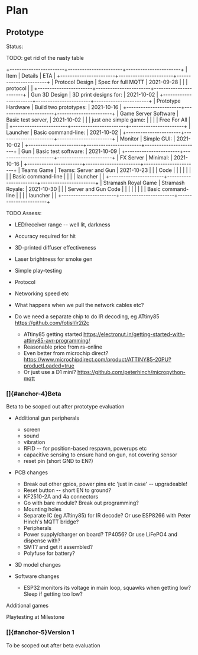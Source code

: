 # Plan

## Prototype

Status:

TODO: get rid of the nasty table

+-----------------------+-----------------------+-----------------------+
| Item                  | Details               | ETA                   |
+-----------------------+-----------------------+-----------------------+
| Protocol Design       | Spec for full MQTT    | 2021-09-28            |
|                       | protocol              |                       |
+-----------------------+-----------------------+-----------------------+
| Gun 3D Design         | 3D print designs for: | 2021-10-02            |
+-----------------------+-----------------------+-----------------------+
| Prototype Hardware    | Build two prototypes: | 2021-10-16            |
+-----------------------+-----------------------+-----------------------+
| Game Server Software  | Basic test server,    | 2021-10-02            |
|                       | just one simple game: |                       |
|                       | Free For All          |                       |
+-----------------------+-----------------------+-----------------------+
| Launcher              | Basic command-line:   | 2021-10-02            |
+-----------------------+-----------------------+-----------------------+
| Monitor               | Simple GUI:           | 2021-10-02            |
+-----------------------+-----------------------+-----------------------+
| Gun                   | Basic test software:  | 2021-10-09            |
+-----------------------+-----------------------+-----------------------+
| FX Server             | Minimal:              | 2021-10-16            |
+-----------------------+-----------------------+-----------------------+
| Teams Game            | Teams: Server and Gun | 2021-10-23            |
|                       | Code                  |                       |
|                       |                       |                       |
|                       | Basic command-line    |                       |
|                       | launcher              |                       |
+-----------------------+-----------------------+-----------------------+
| Stramash Royal Game   | Stramash Royale:      | 2021-10-30            |
|                       | Server and Gun Code   |                       |
|                       |                       |                       |
|                       | Basic command-line    |                       |
|                       | launcher              |                       |
+-----------------------+-----------------------+-----------------------+

TODO Assess:

-   LED/receiver range -- well lit, darkness

-   Accuracy required for hit

-   3D-printed diffuser effectiveness

-   Laser brightness for smoke gen

-   Simple play-testing

-   Protocol

-   Networking speed etc

-   What happens when we pull the network cables etc?

-   Do we need a separate chip to do IR decoding, eg ATtiny85
    <https://github.com/fotisl/ir2i2c>

    -   ATtiny85 getting started
        <https://electronut.in/getting-started-with-attiny85-avr-programming/>
    -   Reasonable price from rs-online
    -   Even better from microchip direct?
        <https://www.microchipdirect.com/product/ATTINY85-20PU?productLoaded=true>
    -   Or just use a D1 mini?
        https://github.com/peterhinch/micropython-mqtt

### []{#anchor-4}Beta

Beta to be scoped out after prototype evaluation

-   Additional gun peripherals

    -   screen
    -   sound
    -   vibration
    -   RFID -- for position-based respawn, powerups etc
    -   capacitive sensing to ensure hand on gun, not covering sensor
    -   reset pin (short GND to EN?)

-   PCB changes

    -   Break out other gpios, power pins etc 'just in case' --
        upgradeable!
    -   Reset button -- short EN to ground?
    -   KF2510-2A and 4a connectors
    -   Go with bare module? Break out programming?
    -   Mounting holes
    -   Separate IC (eg ATtiny85) for IR decode? Or use ESP8266 with
        Peter Hinch's MQTT bridge?
    -   Peripherals
    -   Power supply/charger on board? TP4056? Or use LiFePO4 and
        dispense with?
    -   SMT? and get it assembled?
    -   Polyfuse for battery?

-   3D model changes

-   Software changes

    -   ESP32 monitors its voltage in main loop, squawks when getting
        low? Sleep if getting too low?

Additional games

Playtesting at Milestone

### []{#anchor-5}Version 1

To be scoped out after beta evaluation